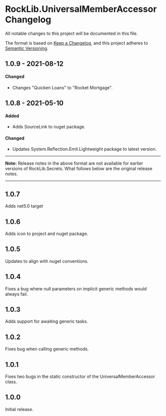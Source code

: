 # RockLib.UniversalMemberAccessor Changelog

All notable changes to this project will be documented in this file.

The format is based on [Keep a Changelog](https://keepachangelog.com/en/1.0.0/),
and this project adheres to [Semantic Versioning](https://semver.org/spec/v2.0.0.html).

## 1.0.9 - 2021-08-12

#### Changed

- Changes "Quicken Loans" to "Rocket Mortgage".

## 1.0.8 - 2021-05-10

#### Added

- Adds SourceLink to nuget package.

#### Changed

- Updates System.Reflection.Emit.Lightweight package to latest version.

----

**Note:** Release notes in the above format are not available for earlier versions of
RockLib.Secrets. What follows below are the original release notes.

----

## 1.0.7

Adds net5.0 target

## 1.0.6

Adds icon to project and nuget package.

## 1.0.5

Updates to align with nuget conventions.

## 1.0.4

Fixes a bug where null parameters on implicit generic methods would always fail.

## 1.0.3

Adds support for awaiting generic tasks.

## 1.0.2

Fixes bug when calling generic methods.

## 1.0.1

Fixes two bugs in the static constructor of the UniversalMemberAccessor class.

## 1.0.0

Initial release.

